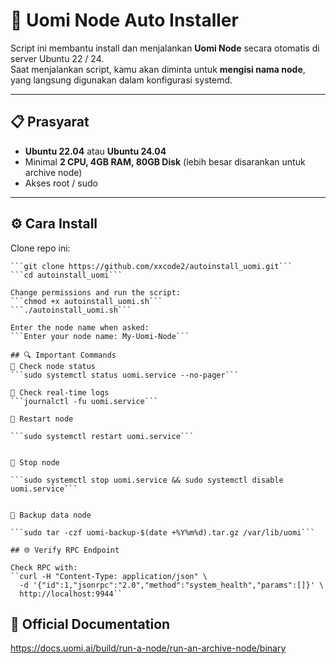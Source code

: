 # 🚀 Uomi Node Auto Installer  

Script ini membantu install dan menjalankan **Uomi Node** secara otomatis di server Ubuntu 22 / 24.  
Saat menjalankan script, kamu akan diminta untuk **mengisi nama node**, yang langsung digunakan dalam konfigurasi systemd.  

---

## 📋 Prasyarat  

- **Ubuntu 22.04** atau **Ubuntu 24.04**  
- Minimal **2 CPU, 4GB RAM, 80GB Disk** (lebih besar disarankan untuk archive node)  
- Akses root / sudo  

---

## ⚙️ Cara Install  

Clone repo ini:  
```
```git clone https://github.com/xxcode2/autoinstall_uomi.git```
```cd autoinstall_uomi```

Change permissions and run the script:
```chmod +x autoinstall_uomi.sh```
```./autoinstall_uomi.sh```
```
```
Enter the node name when asked:
```Enter your node name: My-Uomi-Node```
```
```
## 🔍 Important Commands
🔹 Check node status
```sudo systemctl status uomi.service --no-pager```

🔹 Check real-time logs
```journalctl -fu uomi.service```

🔹 Restart node

```sudo systemctl restart uomi.service```


🔹 Stop node

```sudo systemctl stop uomi.service && sudo systemctl disable uomi.service```


🔹 Backup data node

```sudo tar -czf uomi-backup-$(date +%Y%m%d).tar.gz /var/lib/uomi```

## 🌐 Verify RPC Endpoint

Check RPC with:
``curl -H "Content-Type: application/json" \
  -d '{"id":1,"jsonrpc":"2.0","method":"system_health","params":[]}' \
  http://localhost:9944``
```
## 📖 Official Documentation
https://docs.uomi.ai/build/run-a-node/run-an-archive-node/binary
